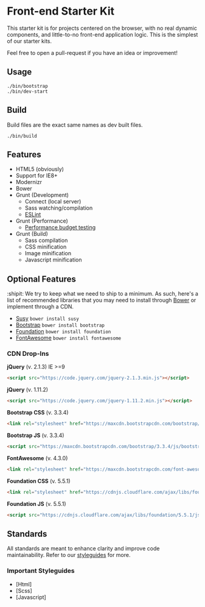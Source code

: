 # Front-end Starter Kit
This starter kit is for projects centered on the browser, with no real dynamic
components, and little-to-no front-end application logic. This is the simplest
of our starter kits.

Feel free to open a pull-request if you have an idea or improvement!

## Usage
```
./bin/bootstrap
./bin/dev-start
```

## Build
Build files are the exact same names as dev built files.
```
./bin/build
```

## Features
- HTML5 (obviously)
- Support for IE8+
- Modernizr
- Bower
- Grunt (Development)
  - Connect (local server)
  - Sass watching/compilation
  - [ESLint](http://eslint.org/)
- Grunt (Performance)
  - [Performance budget testing](https://github.com/tkadlec/grunt-perfbudget)
- Grunt (Build)
  - Sass compilation
  - CSS minification
  - Image minification
  - Javascript minification

## Optional Features
:shipit: We try to keep what we need to ship to a minimum. As such, here's a
list of recommended libraries that you may need to install through
[Bower](http://bower.io) or implement through a CDN.

- [Susy](http://susy.oddbird.net/) `bower install susy`
- [Bootstrap](http://getbootstrap.com/getting-started/) `bower install bootstrap`
- [Foundation](http://foundation.zurb.com/) `bower install foundation`
- [FontAwesome](http://fortawesome.github.io/Font-Awesome/icons/) `bower install fontawesome`

### CDN Drop-Ins
**jQuery** (v. 2.1.3) IE >=9
```html
<script src="https://code.jquery.com/jquery-2.1.3.min.js"></script>
```
**jQuery** (v. 1.11.2)
```html
<script src="https://code.jquery.com/jquery-1.11.2.min.js"></script>
```
**Bootstrap CSS** (v. 3.3.4)
```html
<link rel="stylesheet" href="https://maxcdn.bootstrapcdn.com/bootstrap/3.3.4/css/bootstrap.min.css">
```
**Bootstrap JS** (v. 3.3.4)
```html
<script src="https://maxcdn.bootstrapcdn.com/bootstrap/3.3.4/js/bootstrap.min.js"></script>
```
**FontAwesome** (v. 4.3.0)
```html
<link rel="stylesheet" href="https://maxcdn.bootstrapcdn.com/font-awesome/4.3.0/css/font-awesome.min.css">
```
**Foundation CSS** (v. 5.5.1)
```html
<link rel="stylesheet" href="https://cdnjs.cloudflare.com/ajax/libs/foundation/5.5.1/css/foundation.min.css">
```
**Foundation JS** (v. 5.5.1)
```html
<script src="https://cdnjs.cloudflare.com/ajax/libs/foundation/5.5.1/js/foundation.min.js"></script>
```

## Standards
All standards are meant to enhance clarity and improve code maintainability.
Refer to our [styleguides](linktostyleguides) for more.

### Important Styleguides
- [Html]
- [Scss]
- [Javascript]
